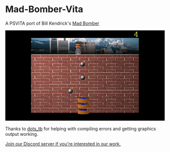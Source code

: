 # Mad-Bomber-Vita


A PSVITA port of Bill Kendrick's [Mad Bomber](http://www.newbreedsoftware.com/madbomber/)

![Mad Bomber](https://raw.githubusercontent.com/SonicMastr/Mad-Bomber-Vita/master/screenshots/1.png)

Thanks to [dots_tb](https://github.com/dots-tb) for helping with compiling errors and getting graphics output working.

[Join our Discord server if you're interested in our work.](http://discord.cbps.xyz)
